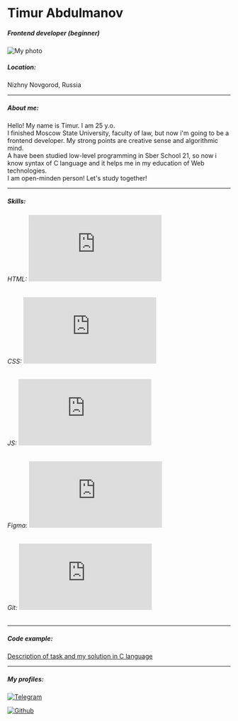# Timur Abdulmanov  
##### Frontend developer (beginner) 

![My photo](https://imageup.ru/img204/4018189/avatarka.jpg "my photo")


##### Location:  
Nizhny Novgorod, Russia 

---
##### About me:
Hello! My name is Timur. I am 25 y.o.  
I finished Moscow State University, faculty of law, but now i'm going to be a frontend developer. My strong points are creative sense and algorithmic mind.  
A have been studied low-level programming in Sber School 21, so now i know syntax of C language and it helps me in my education of Web technologies.  
I am open-minden person! Let's study together!


---
##### Skills:
###### HTML: ![progress in HTML](http://www.yarntomato.com/percentbarmaker/button.php?barPosition=80&leftFill=%2366FF66 "progress in HTML")
###### CSS:  ![progress in CSS](http://www.yarntomato.com/percentbarmaker/button.php?barPosition=40&leftFill=%23FF6666 "progress in CSS")

###### JS: ![progress in JS](http://www.yarntomato.com/percentbarmaker/button.php?barPosition=10&leftFill=%23000000 "progress in JS")

###### Figma: ![progress in Figma](http://www.yarntomato.com/percentbarmaker/button.php?barPosition=5&leftFill=%236699FF "progress in Figma")

###### Git: ![progress in Git](http://www.yarntomato.com/percentbarmaker/button.php?barPosition=70&leftFill=%23CCFF99 "progress in Git")

---
##### Code example:

[Description of task and my solution in C language](https://github.com/abdcod/Game_task)

---
##### My profiles: 


[![Telegram](https://imageup.ru/img193/4018196/icons8-telegramma-app-48.png)](https://t.me/abdulman "my telegram")

[![Github](https://imageup.ru/img164/4018200/icons8-github-48.png)](https://github.com/abdcod "my github")